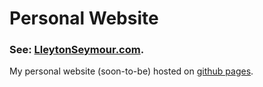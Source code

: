 # Personal Website

### See: [LleytonSeymour.com](https://lleytonseymour.tumblr.com/).

My personal website (soon-to-be) hosted on [github pages](https://pages.github.com/).

